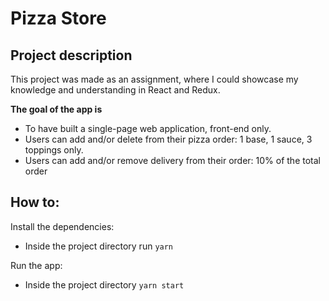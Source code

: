 # Pizza Store

## Project description

This project was made as an assignment, where I could showcase my knowledge and understanding in React and Redux.

**The goal of the app is**

* To have built a single-page web application, front-end only.
* Users can add and/or delete from their pizza order: 1 base, 1 sauce, 3 toppings only.
* Users can add and/or remove delivery from their order: 10% of the total order 

## How to:

Install the dependencies:

* Inside the project directory run `yarn `

Run  the app:

* Inside the project directory `yarn start`
